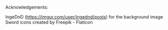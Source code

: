 Acknowledgements:

IngeDnD (https://imgur.com/user/ingednd/posts) for the background image
Sword icons created by Freepik - Flaticon